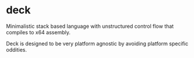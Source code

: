 # deck
Minimalistic stack based language with unstructured control flow that compiles to x64 assembly.

Deck is designed to be very platform agnostic by avoiding platform specific oddities.
